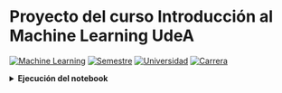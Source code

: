 # Proyecto del curso Introducción al Machine Learning UdeA
[![Machine Learning](https://img.shields.io/badge/Asignatura-Modelos%20y%20simulación%20de%20sistemas%20II-red)](https://jdariasl.github.io/Intro_ML_2025/intro.html)
[![Semestre](https://img.shields.io/badge/Semestre-2025%201-blue)]()
[![Universidad](https://img.shields.io/badge/Universidad-UdeA-green)]()
[![Carrera](https://img.shields.io/badge/Carrera-Ingeniería%20de%20sistemas-orange)]()

<details><summary><b>Ejecución del notebook</b></summary>

> [!WARNING]
> Antes de ejecutar la primera celda del notebook recuerde tener cargado en su carpeta raíz de trabajo su token de kaggle 'kaggle.json' para que se puedan cargar correctamente el dataset desde Kaggle. 


